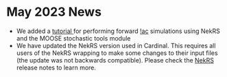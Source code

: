 # May 2023 News

- We added a [tutorial ](https://cardinal.cels.anl.gov/tutorials/nekrs_stochastic.html) for performing forward [!ac](UQ) simulations using NekRS and the MOOSE stochastic tools module
- We have updated the NekRS version used in Cardinal. This requires all users of the NekRS wrapping
  to make some changes to their input files (the update was not backwards compatible). Please
  check the [NekRS](https://github.com/Nek5000/nekRS) release notes to learn more.
